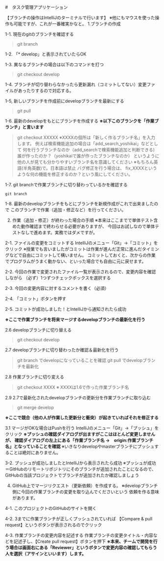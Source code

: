 #　タスク管理アプリケーション

【ブランチの操作はIntelliJのターミナルで行います】
※他にもマウスを使った操作も可能ですが、これが一番確実かなと。
1.ブランチの作成

1-1. 現在のgitのブランチを確認する
>git branch

1-2. 「* develop」と表示されていたらOK

1-3. 異なるブランチの場合は以下のコマンドを打つ
>git checkout develop

1-4. ブランチが切り替わらなかったら更新漏れ（コミットしてない）変更ファイルがあったりするので対応する。

1-5, 新しいブランチを作成前にdevelopブランチを最新にする
>git pull

1-6. 最新のdevelopをもとにブランチを作成する
**※以下このブランクを「作業ブランチ」と言います**
>git checkout XXXXX
※XXXXの個所は「新しく作るブランチ名」を入力します。
例えば検索機能追加の場合は「add_search_yoshikai」などとして
何を行うブランチなのか（add_searchで検索機能追加と判断できる)
誰が作ったのか？（yoshikaiで誰が作ったブランチなのか）
というように他の人が見ても分かりやすいブランチ名を意識してください
※もちろん英語(半角英数)で。日本語は禁止
バグ修正を行う場合は、 fix_XXXXというような何の機能を修正するのか？という風にしてください。

1-7. git branchで作業ブランチに切り替わっているかを確認する

`git branch`

1-8. 最新のdevelopブランチをもとにブランチを新規作成がこれで出来ましたので
このブランチで作業（追加・修正など）を行ってください。

2. 作業（追加・修正）が終わった場合の手順
   ※本来はここまでで単体テスト含めた動作確認まで終わらせる必要がありますが、
   今回はお試しなので単体テストなしで進めます。実務ではダメですが。

2-1. ファイルの変更をコミットする
IntelliJのメニュー「Git」→「コミット」をクリック
※授業でも言いましたがコミットは作業が進んだ正常に進んだタイミングなどで自由にコミットして構いません。
コミットしておくと、次からの作業でプログラムがうまく動かない、といった場合でも自由に元に戻せます。

2-2. 今回の作業で変更されたファイル一覧が表示されるので、変更内容を確認しながら
（必ず）1つずつチェックボックスを選択する

2-3. 今回の変更内容に対するコメントを書く（必須）

2-4. 「コミット」ボタンを押す

2-5. コミットが成功しました！とIntelliJから通知されたら成功

**※ここで作業ブランチを将来マージするdevelopブランチの最新化を行う**

2.6 developブランチに切り替える
>git checkout develop

2.7 developブランチに切り替わったか確認＆最新化を行う
>git branch
でdevelopになっていることを確認
> git pull
でdevelopブランチを最新化

2.8 作業ブランチに切り変える
> git checkout XXXX
※ XXXXは1.6で作った作業ブランチ名

2.9 2.7で最新化されたdevelopブランチの更新分を作業ブランチに取り込む
>git merge develop

**※ここで競合（他の人が作業した更新分と衝突）が起きていればそれを修正する**

3.1 マージがOKな場合はPushを行う
IntelliJのメニュー「Git」→「プッシュ」をクリック
**※プッシュの確認ダイアログが出ますがここはほとんど変更しませんが、
確認ダイアログの左上にある「作業ブランチ名 →　origin:作業ブランチ名」となっていることを確認**
※いきなりdevelopやmasterブランチにプッシュすることは絶対にありません。

3-2. プッシュが成功しましたとIntelliJから表示されたら成功
※プッシュが成功＝GitHubのリモートリポジトリにそのブランチが追加されたことになるので、
GitHubの当該プロジェクトでブランチが追加されたか確認しましょう

4. GitHub上でマージリクエスト（更新依頼）を作成する。
※developブランチ側に今回の作業ブランチの変更を取り込んでくださいという
依頼を作る意味があります。

4-1. このプロジェクトのGitHubのサイトを開く

4-2. 3までに作業ブランチが正しくプッシュされていれば
【Compare & pull request】というボタンが表示されるのでクリック

4-3. 作業ブランチの変更内容を記述する
作業ブランチの変更タイトル・内容などを記述子し、【Create pull request】ボタンを押下
**※本来、チームで開発を行う場合は画面右にある「Reviewer」というボタンで変更内容の確認してもらう人を選択（アサインといいます）します。**
